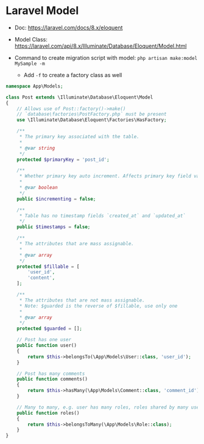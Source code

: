 # Laravel Model

* Doc: https://laravel.com/docs/8.x/eloquent

* Model Class: https://laravel.com/api/8.x/Illuminate/Database/Eloquent/Model.html

* Command to create migration script with model: `php artisan make:model MySample -m`

  * Add `-f` to create a factory class as well

```php
namespace App\Models;

class Post extends \Illuminate\Database\Eloquent\Model
{
    // Allows use of Post::factory()->make()
    // `database\factories\PostFactory.php` must be present
    use \Illuminate\Database\Eloquent\Factories\HasFactory;

    /**
     * The primary key associated with the table.
     *
     * @var string
     */
    protected $primaryKey = 'post_id';

    /**
     * Whether primary key auto increment. Affects primary key field value after `->save()`
     *
     * @var boolean
     */
    public $incrementing = false;

    /**
     * Table has no timestamp fields `created_at` and `updated_at`
     */
    public $timestamps = false;

    /**
     * The attributes that are mass assignable.
     *
     * @var array
     */
    protected $fillable = [
        'user_id',
        'content',
    ];

    /**
     * The attributes that are not mass assignable.
     * Note: $guarded is the reverse of $fillable, use only one
     *
     * @var array
     */
    protected $guarded = [];

    // Post has one user
    public function user()
    {
        return $this->belongsTo(\App\Models\User::class, 'user_id');
    }

    // Post has many comments
    public function comments()
    {
        return $this->hasMany(\App\Models\Comment::class, 'comment_id');
    }

    // Many to many, e.g. user has many roles, roles shared by many users
    public function roles()
    {
        return $this->belongsToMany(\App\Models\Role::class);
    }
}
```